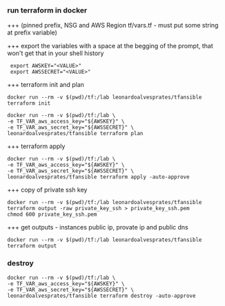 ### run terraform in docker

+++ (pinned prefix, NSG and AWS Region tf/vars.tf - must put some string at prefix variable)

+++ export the variables with a space at the begging of the prompt, that won't get that in your shell history

```
 export AWSKEY="<VALUE>"
 export AWSSECRET="<VALUE>"
```

+++ terraform init and plan
```
docker run --rm -v $(pwd)/tf:/lab leonardoalvesprates/tfansible terraform init

docker run --rm -v $(pwd)/tf:/lab \
-e TF_VAR_aws_access_key="${AWSKEY}" \
-e TF_VAR_aws_secret_key="${AWSSECRET}" \
leonardoalvesprates/tfansible terraform plan

```

+++ terraform apply
```
docker run --rm -v $(pwd)/tf:/lab \
-e TF_VAR_aws_access_key="${AWSKEY}" \
-e TF_VAR_aws_secret_key="${AWSSECRET}" \
leonardoalvesprates/tfansible terraform apply -auto-approve

```

+++ copy of private ssh key
```
docker run --rm -v $(pwd)/tf:/lab leonardoalvesprates/tfansible terraform output -raw private_key_ssh > private_key_ssh.pem
chmod 600 private_key_ssh.pem

```

+++ get outputs - instances public ip, provate ip and public dns
```
docker run --rm -v $(pwd)/tf:/lab leonardoalvesprates/tfansible terraform output 

```

### destroy
```
docker run --rm -v $(pwd)/tf:/lab \
-e TF_VAR_aws_access_key="${AWSKEY}" \
-e TF_VAR_aws_secret_key="${AWSSECRET}" \
leonardoalvesprates/tfansible terraform destroy -auto-approve

```

